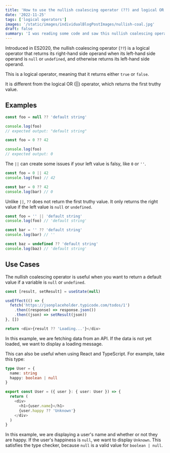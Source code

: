 ```yaml
---
title: 'How to use the nullish coalescing operator (??) and logical OR (||) in JavaScript'
date: '2022-11-25'
tags: ['logical operators']
images: '/static/images/individualBlogPostImages/nullish-coal.jpg'
draft: false
summary: 'I was reading some code and saw this nullish coalescing operator (??) which I had never seen these before, so I decided to look them up and write a blog post about them. I have always used the logical OR (||) operator to check for null or undefined values, but I learned that there is a better way to do it.'
---
```


Introduced in ES2020, the nullish coalescing operator (`??`) is a logical operator that returns its right-hand side operand when its left-hand side operand is `null` or `undefined`, and otherwise returns its left-hand side operand.

This is a logical operator, meaning that it returns either `true` or `false`.

It is different from the logical OR (||) operator, which returns the first truthy value.

## Examples

```js
const foo = null ?? 'default string'

console.log(foo)
// expected output: "default string"
```

```js
const foo = 0 ?? 42

console.log(foo)
// expected output: 0
```

The `||` can create some issues if your left value is falsy, like `0` or `''`.

```js
const foo = 0 || 42
console.log(foo) // 42

const bar = 0 ?? 42
console.log(bar) // 0
```

Unlike `||`, `??` does not return the first truthy value. It only returns the right value if the left value is `null` or `undefined`.

```js
const foo = '' || 'default string'
console.log(foo) // 'default string'

const bar = '' ?? 'default string'
console.log(bar) // ''

const baz = undefined ?? 'default string'
console.log(baz) // 'default string'
```

## Use Cases

The nullish coalescing operator is useful when you want to return a default value if a variable is `null` or `undefined`.

```js
const [result, setResult] = useState(null)

useEffect(() => {
  fetch('https://jsonplaceholder.typicode.com/todos/1')
    .then((response) => response.json())
    .then((json) => setResult(json))
}, [])

return <div>{result ?? 'Loading...'}</div>
```

In this example, we are fetching data from an API. If the data is not yet loaded, we want to display a loading message.

This can also be useful when using React and TypeScript. For example, take this type:

```ts
type User = {
  name: string
  happy: boolean | null
}

export const User = ({ user }: { user: User }) => {
  return (
    <div>
      <h1>{user.name}</h1>
      {user.happy ?? 'Unknown'}
    </div>
  )
}
```

In this example, we are displaying a user's name and whether or not they are happy. If the user's happiness is `null`, we want to display `Unknown`. This satisfies the type checker, because `null` is a valid value for `boolean | null`.
